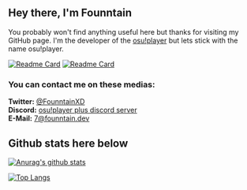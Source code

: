 <!--
**Founntain/founntain** is a ✨ _special_ ✨ repository because its `README.md` (this file) appears on your GitHub profile.
-->

## Hey there, I'm Founntain

You probably won't find anything useful here but thanks for visiting my GitHub page. I'm the developer of the [osu!player](https://github.com/Founntain/osuplayer) but lets stick with the name osu!player.

[![Readme Card](https://github-readme-stats.vercel.app/api/pin/?username=Founntain&repo=osuplayer)](https://github.com/Founntain/osuplayer)
[![Readme Card](https://github-readme-stats.vercel.app/api/pin/?username=Founntain&repo=gudsafe)](https://github.com/Founntain/gudsafe)

### You can contact me on these medias:

**Twitter:** [@FounntainXD](https://twitter.com/FounntainXD)  
**Discord:** [osu!player plus discord server](https://discord.gg/RJQSc5B)  
**E-Mail:** [7@founntain.dev](mailto:7@founntain.dev)

## Github stats here below
[![Anurag's github stats](https://github-readme-stats.vercel.app/api?username=founntain&show_icons=true&title_color=FF2272&icon_color=FF2272)](https://github.com/anuraghazra/github-readme-stats)

[![Top Langs](https://github-readme-stats.vercel.app/api/top-langs/?username=founntain&layout=compact&show_icons=true&title_color=FF2272&icon_color=FF2272)](https://github.com/anuraghazra/github-readme-stats)
